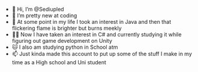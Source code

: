 - 👋 Hi, I’m @Sediupled
- 👀 I’m pretty new at coding 
- 🌱 At some point in my life I took an interest in Java and then that flickering flame is brighter but burns meekly
- 🐱‍👤 Now I have taken an interest in C# and currently studying it while figuring out game development on Unity
- 🐱‍ I also am studying python in School atm
- 📫 Just kinda made this account to put up some of the stuff I make in my time as a High school and Uni student

<!---
Sediupled/Sediupled is a ✨ special ✨ repository because its `README.md` (this file) appears on your GitHub profile.
You can click the Preview link to take a look at your changes.
--->

